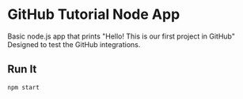 # GitHub Tutorial Node App

Basic node.js app that prints "Hello! This is our first project in GitHub"
Designed to test the GitHub integrations.  

## Run It

`npm start`
